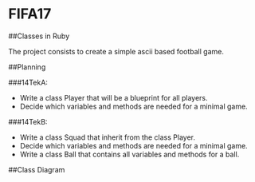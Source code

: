 # FIFA17
##Classes in Ruby

The project consists to create a simple ascii based football game.

##Planning

###14TekA: 
* Write a class Player that will be a blueprint for all players. 
* Decide which variables and methods are needed for a minimal game.


###14TekB:
* Write a class Squad that inherit from the class Player.
* Decide which variables and methods are needed for a minimal game.
* Write a class Ball that contains all variables and methods for a ball.

##Class Diagram





